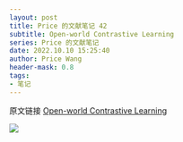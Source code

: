 ```yaml
---
layout: post
title: Price 的文献笔记 42
subtitle: Open-world Contrastive Learning
series: Price 的文献笔记
date: 2022.10.10 15:25:40
author: Price Wang
header-mask: 0.8
tags:
- 笔记
---
```


原文链接 [Open-world Contrastive Learning](https://arxiv.org/abs/2208.02764)

<img class="post_img" src="{{ site.baseurl }}/img/post/{{ page.series }}/{{ page.title }}.png">
